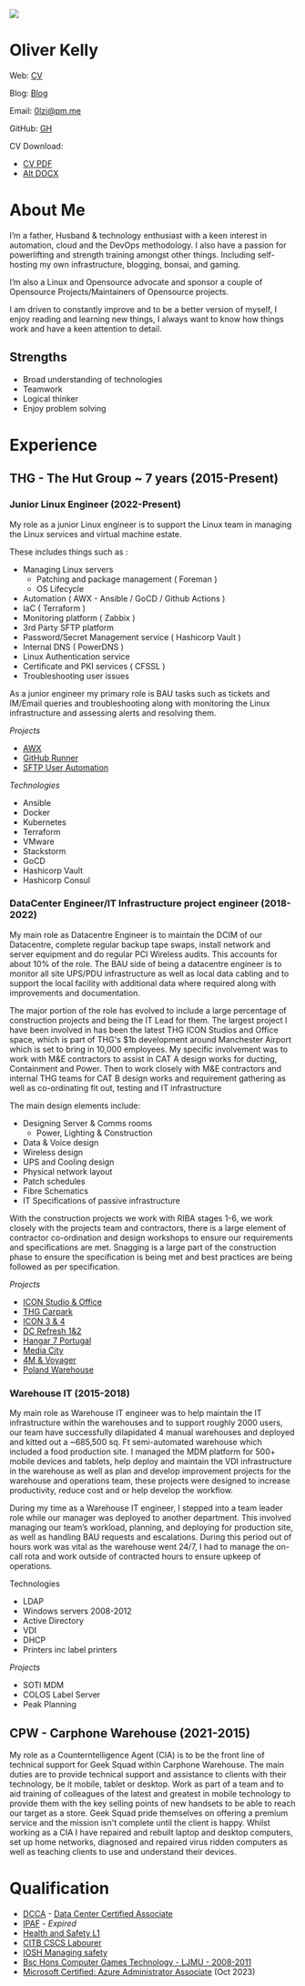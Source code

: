 
![](/CV/Images/0lzi-logo-01.png)

# Oliver Kelly
Web: [CV](https://0lzi.github.io/CV/)

Blog: [Blog](https://blog.0lzi.com)

Email: [0lzi@pm.me](mailto:0lzi@pm.me)

GitHub: [GH](https://github.com/0lzi)

CV Download: 
 - [CV PDF](https://github.com/0lzi/CV/raw/main/CV.pdf)
 - [Alt DOCX](https://github.com/0lzi/CV/raw/main/Oliver%20Kelly.docx)


# About Me

I’m a father, Husband & technology enthusiast with a keen interest in automation, cloud and the DevOps methodology. I also have a passion for powerlifting and strength training amongst other things. Including self-hosting my own infrastructure, blogging, bonsai, and gaming. 

I’m also a Linux and Opensource advocate and sponsor a couple of Opensource Projects/Maintainers of Opensource projects.

I am driven to constantly improve and to be a better version of myself, I enjoy reading and learning new things, I always want to know how things work and have a keen attention to detail.

## Strengths

- Broad understanding of technologies
- Teamwork
- Logical thinker
- Enjoy problem solving

# Experience

## THG - The Hut Group ~ 7 years (2015-Present)

### Junior Linux Engineer (2022-Present)

My role as a junior Linux engineer is to support the Linux team in managing the Linux services and virtual machine estate. 

These includes things such as :

- Managing Linux servers
  - Patching and package management ( Foreman )
  - OS Lifecycle
- Automation ( AWX - Ansible / GoCD / Github Actions  )
- IaC ( Terraform )
- Monitoring platform ( Zabbix )
- 3rd Party SFTP platform
- Password/Secret Management service ( Hashicorp Vault )
- Internal DNS ( PowerDNS )
- Linux Authentication service
- Certificate and PKI services ( CFSSL )
- Troubleshooting user issues

As a junior engineer my primary role is BAU tasks such as tickets and IM/Email queries and troubleshooting along with monitoring the Linux infrastructure and assessing alerts and resolving them.

*Projects*
- [AWX](Projects/awx.md)
- [GitHub Runner](Projects/ghrunner.md)
- [SFTP User Automation](Projects/sftp-automation.md)

*Technologies*
- Ansible 
- Docker
- Kubernetes
- Terraform
- VMware
- Stackstorm
- GoCD
- Hashicorp Vault
- Hashicorp Consul


### DataCenter Engineer/IT Infrastructure project engineer (2018-2022)

My main role as Datacentre Engineer is to maintain the DCIM of our Datacentre, complete regular backup tape swaps, install network and server equipment and do regular PCI Wireless audits. This accounts for about 10% of the role. The BAU side of being a datacentre engineer is to monitor all site UPS/PDU infrastructure as well as local data cabling and to support the local facility with additional data where required along with improvements and documentation.

The major portion of the role has evolved to include a large percentage of construction projects and being the IT Lead for them. The largest project I have been involved in has been the latest THG ICON Studios and Office space, which is part of THG's $1b development around Manchester Airport which is set to bring in 10,000 employees. My specific involvement was to work with M&E contractors to assist in CAT A design works for ducting, Containment and Power. Then to work closely with M&E contractors and internal THG teams for CAT B design works and requirement gathering as well as co-ordinating fit out, testing and IT infrastructure

The main design elements include:
- Designing Server & Comms rooms
  - Power, Lighting & Construction
- Data & Voice design
- Wireless design
- UPS and Cooling design
- Physical network layout
- Patch schedules
- Fibre Schematics
- IT Specifications of passive infrastructure

With the construction projects we work with RIBA stages 1-6, we work closely with the projects team and contractors, there is a large element of contractor co-ordination and design workshops to ensure our requirements and specifications are met. Snagging is a large part of the construction phase to ensure the specification is being met and best practices are being followed as per specification.


*Projects*
- [ICON Studio & Office](Projects/ICON-Studio-Office.md)
- [THG Carpark](Projects/THG-Carpark.md)
- [ICON 3 & 4](Projects/ICON-3-4.md)
- [DC Refresh 1&2](Projects/DC-Refresh.md)
- [Hangar 7 Portugal](Projects/Hangar-7-Portugal.md)
- [Media City](Projects/Media-City.md)
- [4M & Voyager](Projects/4M-Voyager.md)
- [Poland Warehouse](Projects/Poland-Warehouse.md)

### Warehouse IT (2015-2018)

My main role as Warehouse IT engineer was to help maintain the IT infrastructure within the warehouses and to support roughly 2000 users, our team have successfully dilapidated 4 manual warehouses and deployed and kitted out a ~685,500 sq. Ft semi-automated warehouse which included a food production site. I managed the MDM platform for 500+ mobile devices and tablets, help deploy and maintain the VDI infrastructure in the warehouse as well as plan and develop improvement projects for the warehouse and operations team, these projects were designed to increase productivity, reduce cost and or help develop the workflow.

During my time as a Warehouse IT engineer, I stepped into a team leader role while our manager was deployed to another department. This involved managing our team’s workload, planning, and deploying for production site, as well as handling BAU requests and escalations. During this period out of hours work was vital as the warehouse went 24/7, I had to manage the on-call rota and work outside of contracted hours to ensure upkeep of operations.

Technologies
 - LDAP
 - Windows servers 2008-2012
 - Active Directory
 - VDI
 - DHCP
 - Printers inc label printers

*Projects*

- SOTI MDM 
- COLOS Label Server
- Peak Planning

## CPW - Carphone Warehouse (2021-2015)

My role as a Counterntelligence Agent (CIA) is to be the front line of technical support for Geek Squad within Carphone Warehouse. The main duties are to provide technical support and assistance to clients with their technology, be it mobile, tablet or desktop. Work as part of a team and to aid training of colleagues of the latest and greatest in mobile technology to provide them with the key selling points of new handsets to be able to reach our target as a store. Geek Squad pride themselves on offering a premium service and the mission isn't complete until the client is happy.
Whilst working as a CIA I have repaired and rebuilt laptop and desktop computers, set up home networks, diagnosed and repaired virus ridden computers as well as teaching clients to use and understand their devices.

# Qualification

- [DCCA](Qualification/DCCA.pdf) - [Data Center Certified Associate](https://www.schneideruniversities.com/catalog/view/course/id/536/title/Schneider%20Electric%20University%20Data%20Center%20Certified%20Associate%20Exam)
- [IPAF](Qualification/Oliver%20Kelly%20-%20IPAF.pdf) - *Expired*
- [Health and Safety L1](Qualification/OliverKelly-H&SL1.pdf) 
- [CITB CSCS Labourer]() 
- [IOSH Managing safety](Qualification/Oliver%20Kelly.pdf) 
- [Bsc Hons Computer Games Technology - LJMU - 2008-2011]()
- [Microsoft Certified: Azure Administrator Associate](Qualification/Certifications%20-%20oliverkelly-2230%20_%20Microsoft%20Learn.pdf) (Oct 2023)
